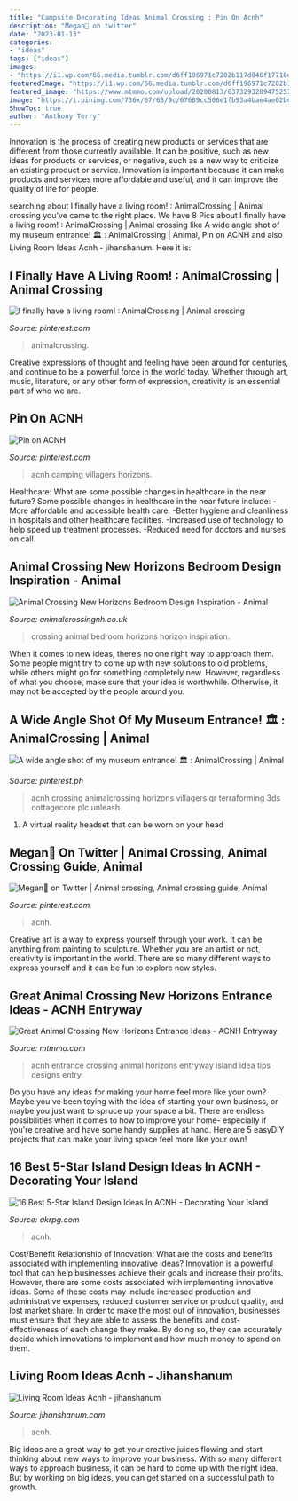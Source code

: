 ```yaml
---
title: "Campsite Decorating Ideas Animal Crossing : Pin On Acnh"
description: "Megan🌾 on twitter"
date: "2023-01-13"
categories:
- "ideas"
tags: ["ideas"]
images:
- "https://i1.wp.com/66.media.tumblr.com/d6ff196971c7202b117d046f17710e0b/0cc0ef8fc72064c7-19/s640x960/b3c14050d9a6f37c36f2b36cda36935e907e19b1.jpg?ssl=1"
featuredImage: "https://i1.wp.com/66.media.tumblr.com/d6ff196971c7202b117d046f17710e0b/0cc0ef8fc72064c7-19/s640x960/b3c14050d9a6f37c36f2b36cda36935e907e19b1.jpg?ssl=1"
featured_image: "https://www.mtmmo.com/upload/20200813/6373293209475253637733493.jpg"
image: "https://i.pinimg.com/736x/67/68/9c/67689cc506e1fb93a4bae4ae02bc255f.jpg"
ShowToc: true
author: "Anthony Terry"
---
```



Innovation is the process of creating new products or services that are different from those currently available. It can be positive, such as new ideas for products or services, or negative, such as a new way to criticize an existing product or service. Innovation is important because it can make products and services more affordable and useful, and it can improve the quality of life for people.

	

		
searching about I finally have a living room! : AnimalCrossing | Animal crossing you've came to the right place. We have 8 Pics about I finally have a living room! : AnimalCrossing | Animal crossing like A wide angle shot of my museum entrance! 🏛 : AnimalCrossing | Animal, Pin on ACNH and also Living Room Ideas Acnh - jihanshanum. Here it is:
		
    
## I Finally Have A Living Room! : AnimalCrossing | Animal Crossing

<img loading=lazy src="https://i.pinimg.com/originals/c6/94/86/c694863c7ffe64d7fbe4d13b57045f1a.jpg" onerror="this.onerror=null;this.src='https://tse1.mm.bing.net/th?id=OIP.kauzL_2laXj7dUTPxPg-cwHaEK&amp;pid=15.1';" alt="I finally have a living room! : AnimalCrossing | Animal crossing">

_Source: pinterest.com_

>animalcrossing. 

	

Creative expressions of thought and feeling have been around for centuries, and continue to be a powerful force in the world today. Whether through art, music, literature, or any other form of expression, creativity is an essential part of who we are.

    
## Pin On ACNH

<img loading=lazy src="https://i.pinimg.com/736x/82/53/e3/8253e3243fe1d21313ac2df7716e9294.jpg" onerror="this.onerror=null;this.src='https://tse1.mm.bing.net/th?id=OIP.kiv_Iw3Oi36kVUebRDuiMQHaEK&amp;pid=15.1';" alt="Pin on ACNH">

_Source: pinterest.com_

>acnh camping villagers horizons. 

	

Healthcare: What are some possible changes in healthcare in the near future?
Some possible changes in healthcare in the near future include: 
-More affordable and accessible health care. 
-Better hygiene and cleanliness in hospitals and other healthcare facilities. 
-Increased use of technology to help speed up treatment processes. 
-Reduced need for doctors and nurses on call.

    
## Animal Crossing New Horizons Bedroom Design Inspiration - Animal

<img loading=lazy src="https://animalcrossingnh.co.uk/wp-content/uploads/2020/08/Animal-Crossing-New-Horizon-Bedroom-Ideas4.jpeg" onerror="this.onerror=null;this.src='https://tse2.mm.bing.net/th?id=OIP.2s80oT2dxU7L4pm4xZIdoAHaEK&amp;pid=15.1';" alt="Animal Crossing New Horizons Bedroom Design Inspiration - Animal">

_Source: animalcrossingnh.co.uk_

>crossing animal bedroom horizons horizon inspiration. 

	

When it comes to new ideas, there’s no one right way to approach them. Some people might try to come up with new solutions to old problems, while others might go for something completely new. However, regardless of what you choose, make sure that your idea is worthwhile. Otherwise, it may not be accepted by the people around you.

    
## A Wide Angle Shot Of My Museum Entrance! 🏛 : AnimalCrossing | Animal

<img loading=lazy src="https://i.pinimg.com/736x/67/68/9c/67689cc506e1fb93a4bae4ae02bc255f.jpg" onerror="this.onerror=null;this.src='https://tse1.mm.bing.net/th?id=OIP.fZeGIOzTCvDyH3LYHXJqPgHaJB&amp;pid=15.1';" alt="A wide angle shot of my museum entrance! 🏛 : AnimalCrossing | Animal">

_Source: pinterest.ph_

>acnh crossing animalcrossing horizons villagers qr terraforming 3ds cottagecore plc unleash. 

	

1. A virtual reality headset that can be worn on your head

    
## Megan🌾 On Twitter | Animal Crossing, Animal Crossing Guide, Animal

<img loading=lazy src="https://i.pinimg.com/736x/09/26/c7/0926c7604894980f58bfe11333cd481c.jpg" onerror="this.onerror=null;this.src='https://tse1.mm.bing.net/th?id=OIP.TCQA9AtC9MLfNT_XV_AWewHaEK&amp;pid=15.1';" alt="Megan🌾 on Twitter | Animal crossing, Animal crossing guide, Animal">

_Source: pinterest.com_

>acnh. 

	

Creative art is a way to express yourself through your work. It can be anything from painting to sculpture. Whether you are an artist or not, creativity is important in the world. There are so many different ways to express yourself and it can be fun to explore new styles.

    
## Great Animal Crossing New Horizons Entrance Ideas - ACNH Entryway

<img loading=lazy src="https://www.mtmmo.com/upload/20200813/6373293209475253637733493.jpg" onerror="this.onerror=null;this.src='https://tse3.mm.bing.net/th?id=OIP.n3Vm2jxyQvJB5X4Zyk75yAHaEK&amp;pid=15.1';" alt="Great Animal Crossing New Horizons Entrance Ideas - ACNH Entryway">

_Source: mtmmo.com_

>acnh entrance crossing animal horizons entryway island idea tips designs entry. 

	

Do you have any ideas for making your home feel more like your own? Maybe you've been toying with the idea of starting your own business, or maybe you just want to spruce up your space a bit. There are endless possibilities when it comes to how to improve your home- especially if you're creative and have some handy supplies at hand. Here are 5 easyDIY projects that can make your living space feel more like your own!

    
## 16 Best 5-Star Island Design Ideas In ACNH - Decorating Your Island

<img loading=lazy src="https://www.akrpg.com/upload/20201112/6374078945946851897689301.png" onerror="this.onerror=null;this.src='https://tse1.mm.bing.net/th?id=OIP.pKFzBptYkV-Umw7WOuHc6gHaEU&amp;pid=15.1';" alt="16 Best 5-Star Island Design Ideas In ACNH - Decorating Your Island">

_Source: akrpg.com_

>acnh. 

	

Cost/Benefit Relationship of Innovation: What are the costs and benefits associated with implementing innovative ideas?
Innovation is a powerful tool that can help businesses achieve their goals and increase their profits. However, there are some costs associated with implementing innovative ideas. Some of these costs may include increased production and administrative expenses, reduced customer service or product quality, and lost market share. In order to make the most out of innovation, businesses must ensure that they are able to assess the benefits and cost-effectiveness of each change they make. By doing so, they can accurately decide which innovations to implement and how much money to spend on them.

    
## Living Room Ideas Acnh - Jihanshanum

<img loading=lazy src="https://i1.wp.com/66.media.tumblr.com/d6ff196971c7202b117d046f17710e0b/0cc0ef8fc72064c7-19/s640x960/b3c14050d9a6f37c36f2b36cda36935e907e19b1.jpg?ssl=1" onerror="this.onerror=null;this.src='https://tse1.mm.bing.net/th?id=OIP.yWkDFe5bvXrNMsE8pXBYwwHaIp&amp;pid=15.1';" alt="Living Room Ideas Acnh - jihanshanum">

_Source: jihanshanum.com_

>acnh. 

	

Big ideas are a great way to get your creative juices flowing and start thinking about new ways to improve your business. With so many different ways to approach business, it can be hard to come up with the right idea. But by working on big ideas, you can get started on a successful path to growth.

